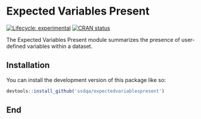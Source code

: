 # Expected Variables Present

<!-- badges: start -->

[![Lifecycle:
experimental](https://img.shields.io/badge/lifecycle-experimental-orange.svg)](https://lifecycle.r-lib.org/articles/stages.html#experimental)
[![CRAN
status](https://www.r-pkg.org/badges/version/expectedvariablespresent)](https://CRAN.R-project.org/package=expectedvariablespresent)
<!-- badges: end -->

The Expected Variables Present module summarizes the presence of user-defined variables within a dataset. 

## Installation

You can install the development version of this package like so:

``` r
devtools::install_github('ssdqa/expectedvariablespresent')
```

## End
